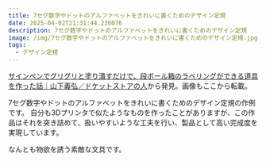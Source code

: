 ```yaml
---
title: 7セグ数字やドットのアルファベットをきれいに書くためのデザイン定規
date: 2025-04-02T21:31:44.236076
description: 7セグ数字やドットのアルファベットをきれいに書くためのデザイン定規
image: /img/7セグ数字やドットのアルファベットをきれいに書くためのデザイン定規.jpg
tags:
  - デザイン定規
---
```

[サインペンでグリグリと塗り潰すだけで、段ボール箱のラベリングができる道具を作った話｜山下義弘／ドケットストアの人](https://note.com/tyari/n/n8f7930e2a263)から発見。画像もここから転載。

7セグ数字やドットのアルファベットをきれいに書くためのデザイン定規の作例です。
自分も3Dプリンタで似たようなものを作ったことがありますが、この作品はそれを突き詰めて、扱いやすいような工夫を行い、製品として高い完成度を実現しています。

なんとも物欲を誘う素敵な文具です。



